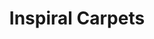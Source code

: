 ---
title: "Inspiral Carpets"
summary: "Inspiral Carpets are an English alternative rock band, formed in 1983 in Oldham, Greater Manchester."
image: "inspiral-carpets.jpg"
apple_music_artist_url: "https://music.apple.com/gb/artist/inspiral-carpets/19618282"
---